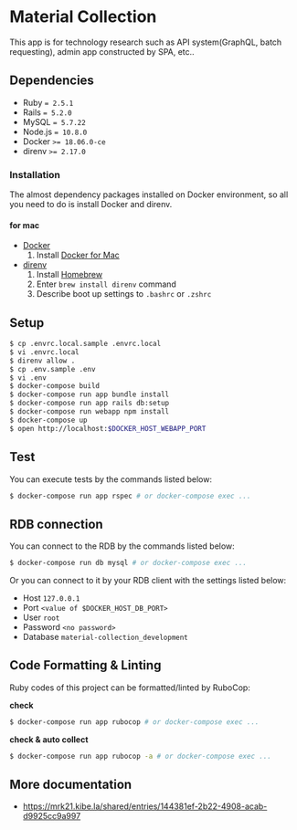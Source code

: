 # Material Collection

This app is for technology research such as API system(GraphQL, batch requesting), admin app constructed by SPA, etc..

## Dependencies

- Ruby `= 2.5.1`
- Rails `= 5.2.0`
- MySQL `= 5.7.22`
- Node.js `= 10.8.0`
- Docker `>= 18.06.0-ce`
- direnv `>= 2.17.0`

### Installation

The almost dependency packages installed on Docker environment, so all you need to do is install Docker and direnv.

#### for mac

- [Docker](https://www.docker.com/)
  1. Install [Docker for Mac](https://www.docker.com/products/docker-desktop)
- [direnv](https://github.com/direnv/direnv)
  1. Install [Homebrew](https://brew.sh/index_ja)
  2. Enter `brew install direnv` command
  3. Describe boot up settings to `.bashrc` or `.zshrc`

## Setup

```bash
$ cp .envrc.local.sample .envrc.local
$ vi .envrc.local
$ direnv allow .
$ cp .env.sample .env
$ vi .env
$ docker-compose build
$ docker-compose run app bundle install
$ docker-compose run app rails db:setup
$ docker-compose run webapp npm install
$ docker-compose up
$ open http://localhost:$DOCKER_HOST_WEBAPP_PORT
```

## Test

You can execute tests by the commands listed below:

```bash
$ docker-compose run app rspec # or docker-compose exec ...
```

## RDB connection

You can connect to the RDB by the commands listed below:

```bash
$ docker-compose run db mysql # or docker-compose exec ...
```

Or you can connect to it by your RDB client with the settings listed below:

- Host `127.0.0.1`
- Port `<value of $DOCKER_HOST_DB_PORT>`
- User `root`
- Password `<no password>`
- Database `material-collection_development`

## Code Formatting & Linting

Ruby codes of this project can be formatted/linted by RuboCop:

**check**

```bash
$ docker-compose run app rubocop # or docker-compose exec ...
```

**check & auto collect**

```bash
$ docker-compose run app rubocop -a # or docker-compose exec ...
```

## More documentation

- https://mrk21.kibe.la/shared/entries/144381ef-2b22-4908-acab-d9925cc9a997